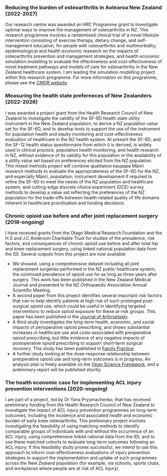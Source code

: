 ### Reducing the burden of osteoarthritis in Aotearoa New Zealand (2022-2027)

Our research centre was awarded an HRC Programme grant to investigate optimal ways to improve the management of osteoarthritis in NZ. This research programme involves a randomised clinical trial of a novel lifestyle intervention consisting of exercise therapy, dietary change, and self-management education, for people with osteoarthritis and multimorbidity; epidemiological and health economic research on the impacts of osteoarthritis prevention and management strategies, and health economic simulation modelling to evaluate the effectiveness and cost-effectiveness of novel treatment pathways and models of care for osteoarthritis in the New Zealand healthcare system. I am leading the simulation modelling project within this research programme. For more information on this programme, please see the [CMOR website](https://uo-cmor.github.io/our-work).
        
### Measuring the health state preferneces of New Zealanders (2022-2026)

I was awarded a project grant from the Health Research Council of New Zealand to investigate the validity of the SF-6D health state utility instrument in the New Zealand population, to derive a NZ population value set for the SF-6D, and to develop tools to support the use of the instrument for population health and equity monitoring and cost-effectiveness evaluation of healthcare in the NZ health system. At present the SF-6D, and the SF-12 health status questionnaire from which it is derived, is widely used in clinical practice, population health monitoring, and health research in NZ, without evidence of its validity for this population or the availability of a utility value set based on preferences elicited from the NZ population. This mixed methods project will combine qualitative kaupapa Māori research methods to evaluate the appropriateness of the SF-6D for the NZ, and especially Māori, population; instrument development if required to refine the SF-6D to meet the needs of the NZ population and healthcare system; and cutting-edge discrete choice experiment (DCE) survey methods to develop a value set reflecting the preferences of the NZ population for the trade-offs between health-related quality of life domains inherent in healthcare prioritisation and funding decisions.
        
### Chronic opioid use before and after joint replacement surgery (2018-ongoing)

I have received grants from the Otago Medical Research Foundation and the H.S and J.C Anderson Charitable Trust for studies of the prevalence, risk factors, and consequences of chronic opioid use before and after total hip and knee replacement surgery, using linked national population data from the IDI. Several outputs from this project are now available:

* We showed, using a comprehensive dataset including all joint replacement surgeries performed in the NZ public healthcare system, the continued prevalence of opioid use for as long as three years after surgery. This work has been published in the New Zealand Medical Journal and presented to the NZ Orthopaedic Association Annual Scientific Meeting.
* A second paper from this project identifies several important risk factors that can to help identify patients at high risk of such prolonged post-surgical opioid use, which could be useful in identifying targeted interventions to reduce opioid exposure for these at-risk groups. This paper has been published in the [Journal of Arthroplasty](https://doi.org/10.1016/j.arth.2020.06.040).
* A third study investigates the long-term health, economic, and social impacts of perioperative opioid prescribing, and shows substantial increases in healthcare use and costs associated with preoperative opioid prescribing, but little evidence of any negative impacts of postoperative opioid prescribing to support short-term surgical recovery. This study has been published in [Family Practice](https://doi.org/10.1093/fampra/cmad112).
* A further study looking at the dose-response relationship between preoperative opioid use and long-term outcomes is in progress. An analysis plan is freely available on the [Open Science Framework](https://osf.io/g52kt/), and a preliminary report will be published shortly.

### The health economic case for implementing ACL injury prevention interventions (2020-ongoing)

I am part of a project, led by Dr Yana Pryymachenko, that has received preliminary funding from the Health Research Council of New Zealand to investigate the impact of ACL injury prevention programmes on long-term outcomes, including the incidence and associated health and economic burden of early knee osteoarthritis. This preliminary project involves investigating the feasibility of using matching methods to identify comparable groups of individuals with and without the occurrence of an ACL injury, using comprehensive linked national data from the IDI, and to use these matched cohorts to evaluate long-term outcomes following an ACL injury. If this feasibility study proves successful, we intend to use this approach to inform cost-effectiveness evaluations of injury prevention strategies to support the implementation and uptake of such programmes across the New Zealand population (for example, via schools, sports clubs, and workplaces where people are at risk of ACL injury).
